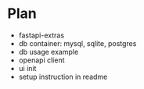 # Plan
- fastapi-extras
- db container: mysql, sqlite, postgres
- db usage example
- openapi client
- ui init
- setup instruction in readme
